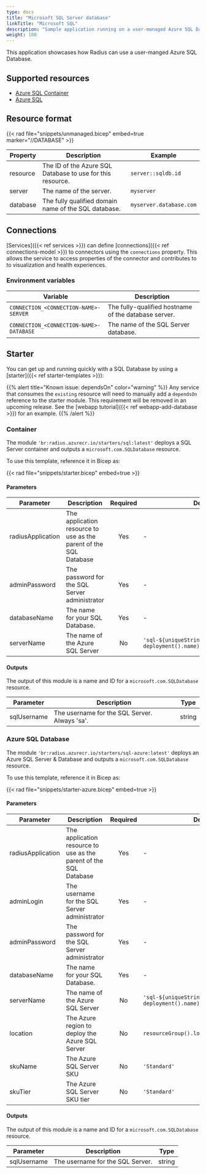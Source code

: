 ```yaml
---
type: docs
title: "Microsoft SQL Server database"
linkTitle: "Microsoft SQL"
description: "Sample application running on a user-managed Azure SQL Database"
weight: 100
---
```


This application showcases how Radius can use a user-manged Azure SQL Database. 

## Supported resources

- [Azure SQL Container](https://hub.docker.com/_/microsoft-mssql-server)
- [Azure SQL](https://docs.microsoft.com/en-us/azure/azure-sql/)

## Resource format

{{< rad file="snippets/unmanaged.bicep" embed=true marker="//DATABASE" >}}

| Property | Description | Example |
|----------|-------------|---------|
| resource | The ID of the Azure SQL Database to use for this resource. | `server::sqldb.id` |
| server | The name of the server. | `myserver` |
| database | The fully qualified domain name of the SQL database. | `myserver.database.com` |

## Connections

[Services]({{< ref services >}}) can define [connections]({{< ref connections-model >}}) to connectors using the `connections` property. This allows the service to access properties of the connector and contributes to to visualization and health experiences.

### Environment variables

| Variable | Description |
|----------|-------------|
| `CONNECTION_<CONNECTION-NAME>-SERVER` | The fully-qualified hostname of the database server. |
| `CONNECTION_<CONNECTION-NAME>-DATABASE` | The name of the SQL Server database. |

## Starter

You can get up and running quickly with a SQL Database by using a [starter]({{< ref starter-templates >}}):

{{% alert title="Known issue: dependsOn" color="warning" %}}
Any service that consumes the `existing` resource will need to manually add a `dependsOn` reference to the starter module. This requirement will be removed in an upcoming release. See the [webapp tutorial]({{< ref webapp-add-database >}}) for an example.
{{% /alert %}}

### Container

The module `'br:radius.azurecr.io/starters/sql:latest'` deploys a SQL Server container and outputs a `microsoft.com.SQLDatabase` resource.

To use this template, reference it in Bicep as:

{{< rad file="snippets/starter.bicep" embed=true >}}

#### Parameters

| Parameter | Description | Required | Default |
|-----------|-------------|:--------:|---------|
| radiusApplication | The application resource to use as the parent of the SQL Database | Yes | - |
| adminPassword | The password for the SQL Server administrator | Yes | - |
| databaseName | The name for your SQL Database. | Yes | - |
| serverName | The name of the Azure SQL Server | No | `'sql-${uniqueString(resourceGroup().id, deployment().name)}'` |

#### Outputs

The output of this module is a name and ID for a `microsoft.com.SQLDatabase` resource.

| Parameter | Description | Type |
|-----------|-------------|------|
| sqlUsername | The username for the SQL Server. Always 'sa'. | string |

### Azure SQL Database

The module `'br:radius.azurecr.io/starters/sql-azure:latest'` deploys an Azure SQL Server & Database and outputs a `microsoft.com.SQLDatabase` resource.

To use this template, reference it in Bicep as:

{{< rad file="snippets/starter-azure.bicep" embed=true >}}

#### Parameters

| Parameter | Description | Required | Default |
|-----------|-------------|:--------:|---------|
| radiusApplication | The application resource to use as the parent of the SQL Database | Yes | - |
| adminLogin | The username for the SQL Server administrator | Yes | - |
| adminPassword | The password for the SQL Server administrator | Yes | - |
| databaseName | The name for your SQL Database. | Yes | - |
| serverName | The name of the Azure SQL Server | No | `'sql-${uniqueString(resourceGroup().id, deployment().name)}'` |
| location | The Azure region to deploy the Azure SQL Server | No | `resourceGroup().location` |
| skuName | The Azure SQL Server SKU | No | `'Standard'` |
| skuTier | The Azure SQL Server SKU tier | No | `'Standard'` |

#### Outputs

The output of this module is a name and ID for a `microsoft.com.SQLDatabase` resource.

| Parameter | Description | Type |
|-----------|-------------|------|
| sqlUsername | The username for the SQL Server. | string |
